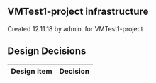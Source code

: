 ## VMTest1-project infrastructure

Created 12.11.18 by admin. for VMTest1-project


## Design Decisions
| Design item                | Decision|
| :----------------------------------- | :--------------------------------------------------------------------------------|
